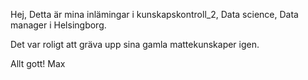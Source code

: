 Hej, Detta är mina inlämingar i kunskapskontroll_2, Data science, Data manager i Helsingborg. 

Det var roligt att gräva upp sina gamla mattekunskaper igen. 

Allt gott! 
Max
